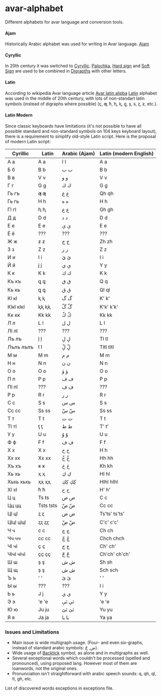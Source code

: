 # avar-alphabet
Different alphabets for avar language and conversion tools.

#### Ajam
Historically Arabic alphabet was used for writing in Avar language. [Ajam](https://en.wikipedia.org/wiki/Ajami_script)

#### Cyryllic
In 20th century it was switched to [Cyryllic](https://en.wikipedia.org/wiki/Cyrillic_script). [Palochka](https://en.wikipedia.org/wiki/Palochka), [Hard sign](https://en.wikipedia.org/wiki/Hard_sign) and [Soft Sign](https://en.wikipedia.org/wiki/Soft_sign) are used to be combined in [Digrapths](https://en.wikipedia.org/wiki/Digraph_(orthography)) with other letters.

#### Latin
According to wikipedia Avar language article [Avar latin alipba](https://av.wikipedia.org/wiki/Авар_хъвай-хъвагІи#Латин_алипба_(1928–1938_сонал)) [Latin](https://en.wikipedia.org/wiki/Latin_script) alphabet was used in the middle of 20th century, with lots of non-standart latin symbols (instead of digraphs where possible) (ç, ƣ, ħ, ⱨ, ⱪ, ꝗ, ş, ꞩ, ⱬ, ƶ, etc.).

#### Latin Modern
Since classic keyboards have limitations (it's not possible to have all possible standard and non-standard symbols on 104 keys keyboard layout), there is a requirement to simplify old-style Latin script. Here is the proposal of modern Latin script:

| Cyrillic  | Latin | Arabic (Ajam) | Latin (modern English) |
|-----------|-------|---------------|------------------------|
| А а       | A a   | ا ا           | A a                    |
| Б б       | B b   | ب ب           | B b                    |
| В в       | V v   | و و           | V v                    |
| Г г       | G g   | ڬ ڬ           | G g                    |
| Гъ гъ     | ƣ ƣ   | غ غ           | Qh qh                  |
| Гь гь     | H h   | ه ه           | H h                    |
| Гӏ гӏ     | ⱨ ⱨ   | ع ع           | Gh gh                  |
| Д д       | D d   | د د           | D d                    |
| Е е       | E e   | ې ې           | E e                    |
| Ё ё       | ???   | ???           | ???                    |
| Ж ж       | ƶ ƶ   | ج ج           | Zh zh                  |
| З з       | Z z   | ز ز           | Z z                    |
| И и       | I i   | ێ ێ           | I i                    |
| Й й       | j j   | ي ي           | Y y                    |
| К к       | K k   | ك ك           | K k                    |
| Къ къ     | ꝗ ꝗ   | ق ق           | Q q                    |
| Кь кь     | ꝗ ꝗ   | ڨ ڨ           | Ql ql                  |
| Кӏ кӏ     | ⱪ ⱪ   | گ گ           | K' k'                  |
| Кӏкӏ кӏкӏ | ⱪⱪ ⱪⱪ | گّ گّ           | K'k' k'k'              |
| Кк кк     | Kk kk | كّ كّ           | Kk kk                  |
| Л л       | L l   | ل ل           | L l                    |
| Лӏ лӏ     | ???   | ???           | ???                    |
| Лъ лъ     | ļ ļ   | ڸ ڸ           | Tl tl                  |
| Лълъ лълъ | ꝉ ꝉ   | ڸّ ڸّ           | Tltl tltl              |
| М м       | M m   | م م           | M m                    |
| Н н       | N n   | ن ن           | N n                    |
| О о       | O o   | ۈ ۈ           | O o                    |
| П п       | P p   | ف ف           | P p                    |
| Пӏ пӏ     | ???   | ڣ ڣ           | ???                    |
| Р р       | R r   | ر ر           | R r                    |
| С с       | S s   | س س           | S s                    |
| Сс сс     | Ss ss | سّ سّ           | Ss ss                  |
| Т т       | T t   | ت ت           | T t                    |
| Тӏ тӏ     | ƫ ƫ   | ط ط           | T' t'                  |
| У у       | U u   | ۇ ۇ           | U u                    |
| Ф ф       | F f   | ڣ ڣ           | F f                    |
| Х х       | X x   | خ خ           | H h                    |
| Хх хх     | Xx xx | خّ خّ           | Hh hh                  |
| Хъ хъ     | ӿ ӿ   | څ څ           | Kh kh                  |
| Хь хь     | ҳ ҳ   | ڮ ڮ           | Hl hl                  |
| Хьхь хьхь | ҳҳ ҳҳ | ڮڮ ڮڮ         | Hlhl hlhl              |
| Хӏ хӏ     | ћ ћ   | ح ح           | H' h'                  |
| Ц ц       | Ts ts | ص ص           | C c                    |
| Цц цц     | Tsts tsts| صّ صّ        | Cc cc                  |
| Цӏ цӏ     | ⱬ ⱬ   | ض ض           | Ts'ts' ts'ts'          |
| Цӏцӏ цӏцӏ | ⱬⱬ ⱬⱬ | ضّ ضّ           | C'c' c'c'              |
| Ч ч       | c c   | چ چ           | Ch ch                  |
| Чч чч     | cc cc | چّ چّ           | Chch chch              |
| Чӏ чӏ     | ç ç   | ڃ ڃ           | Ch' ch'                |
| Чӏчӏ чӏчӏ | çç çç | ڃّ ڃّ           | Ch'ch' ch'ch'          |
| Ш ш       | ş ş   | ش ش           | Sh sh                  |
| Щ щ       | ş ş   | ڜ ڜ           | Sch sch                |
| Ъ ъ       | ' '   | ئ ئ           | ' '                    |
| Ы ы       | ???   | ???           | I i                    |
| Ь ь       | J j   | ي ي           | Y y                    |
| Э э       | 'e 'e | ئې ئې         | 'e 'e                  |
| Ю ю       | Ju ju | ئێ ئێ         | Yu yu                  |
| Я я       | Ja ja | يا يا         | Ya ya                  |


### Issues and Limitations
* Main issue is wide multigraph usage. (Four- and even six-graphs, instead of standard arabic symbols: ض, ڃّ).
* Wide usage of [Backtick](https://en.wikipedia.org/wiki/Grave_accent#Use_in_programming) symbol, as alone and in multigraphs as well.
* Several exceptional words which couldn't be processed (spelled and pronounced), using proposed lang. However most of them are loanwords, not the original ones.
* Pronunciation isn't straightforward with arabic speech sounds: q, qh, ql, tl, gh, etc.

List of discovered words exceptions in exceptions file.
